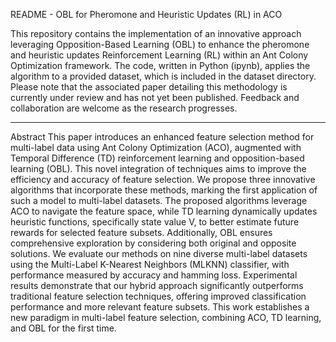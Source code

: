 README - OBL for Pheromone and Heuristic Updates (RL) in ACO

This repository contains the implementation of an innovative approach leveraging Opposition-Based Learning (OBL) to enhance the pheromone and heuristic updates Reinforcement Learning (RL) within an Ant Colony Optimization framework. The code, written in Python (ipynb), applies the algorithm to a provided dataset, which is included in the dataset directory. Please note that the associated paper detailing this methodology is currently under review and has not yet been published. Feedback and collaboration are welcome as the research progresses.
*****************************************************************************************

Abstract
This paper introduces an enhanced feature selection method for multi-label data using Ant Colony Optimization (ACO), augmented with Temporal Difference (TD) reinforcement learning and opposition-based learning (OBL). This novel integration of techniques aims to improve the efficiency and accuracy of feature selection. We propose three innovative algorithms that incorporate these methods, marking the first application of such a model to multi-label datasets. The proposed algorithms leverage ACO to navigate the feature space, while TD learning dynamically updates heuristic functions, specifically state value V, to better estimate future rewards for selected feature subsets. Additionally, OBL ensures comprehensive exploration by considering both original and opposite solutions. We evaluate our methods on nine diverse multi-label datasets using the Multi-Label K-Nearest Neighbors (MLKNN) classifier, with performance measured by accuracy and hamming loss. Experimental results demonstrate that our hybrid approach significantly outperforms traditional feature selection techniques, offering improved classification performance and more relevant feature subsets. This work establishes a new paradigm in multi-label feature selection, combining ACO, TD learning, and OBL for the first time.
